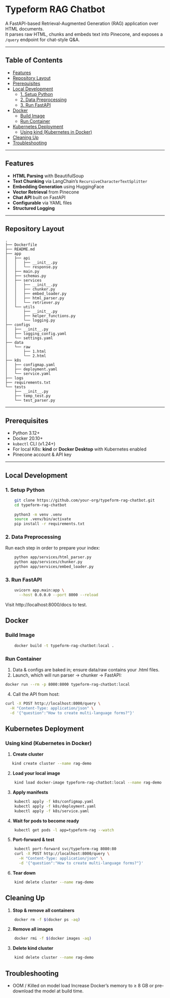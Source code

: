 # Typeform RAG Chatbot

A FastAPI-based Retrieval-Augmented Generation (RAG) application over HTML documents.  
It parses raw HTML, chunks and embeds text into Pinecone, and exposes a `/query` endpoint for chat-style Q&A.

---

## Table of Contents

- [Features](#features)  
- [Repository Layout](#repository-layout)  
- [Prerequisites](#prerequisites)  
- [Local Development](#local-development)  
  - [1. Setup Python](#1-setup-python)  
  - [2. Data Preprocessing](#2-data-preprocessing)  
  - [3. Run FastAPI](#3-run-fastapi)  
- [Docker](#docker)  
  - [Build Image](#build-image)  
  - [Run Container](#run-container)  
- [Kubernetes Deployment](#kubernetes-deployment)  
  - [Using kind (Kubernetes in Docker)](#using-kind-kubernetes-in-docker)
- [Cleaning Up](#cleaning-up)  
- [Troubleshooting](#troubleshooting)
---

## Features

- **HTML Parsing** with BeautifulSoup  
- **Text Chunking** via LangChain’s `RecursiveCharacterTextSplitter`  
- **Embedding Generation** using HuggingFace
- **Vector Retrieval** from Pinecone  
- **Chat API** built on FastAPI  
- **Configurable** via YAML files  
- **Structured Logging** 

---

## Repository Layout

```aiignore
.
├── Dockerfile
├── README.md
├── app
│   ├── api
│   │   ├── __init__.py
│   │   └── response.py
│   ├── main.py
│   ├── schemas.py
│   ├── services
│   │   ├── __init__.py
│   │   ├── chunker.py
│   │   ├── embed_loader.py
│   │   ├── html_parser.py
│   │   └── retriever.py
│   └── utils
│       ├── __init__.py
│       ├── helper_functions.py
│       └── logging.py
├── configs
│   ├── __init__.py
│   ├── logging_config.yaml
│   └── settings.yaml
├── data
│   └── raw
│       ├── 1.html
│       └── 2.html
├── k8s
│   ├── configmap.yaml
│   ├── deployment.yaml
│   └── service.yaml
├── logs
├── requirements.txt
└── tests
    ├── __init__.py
    ├── temp_test.py
    └── test_parser.py

```


---

## Prerequisites

- Python 3.12+  
- Docker 20.10+  
- `kubectl` CLI (v1.24+)  
- For local K8s: **kind** or **Docker Desktop** with Kubernetes enabled  
- Pinecone account & API key
---

## Local Development

### 1. Setup Python

```bash
    git clone https://github.com/your-org/typeform-rag-chatbot.git
    cd typeform-rag-chatbot
    
    python3 -m venv .venv
    source .venv/bin/activate
    pip install -r requirements.txt
```

### 2. Data Preprocessing
Run each step in order to prepare your index:
```bash
    python app/services/html_parser.py
    python app/services/chunker.py
    python app/services/embed_loader.py
```

###  3. Run FastAPI
```bash
    uvicorn app.main:app \
      --host 0.0.0.0 --port 8000 --reload
```

Visit http://localhost:8000/docs to test.

##  Docker

### Build Image

```bash
    docker build -t typeform-rag-chatbot:local .
```

### Run Container
1. Data & configs are baked in; ensure data/raw contains your .html files.
2. Launch, which will run parser → chunker → FastAPI:
```bash
docker run --rm -p 8000:8000 typeform-rag-chatbot:local
```
4. Call the API from host:

```bash
curl -X POST http://localhost:8000/query \
  -H "Content-Type: application/json" \
  -d '{"question":"How to create multi-language forms?"}'
```

## Kubernetes Deployment

### Using kind (Kubernetes in Docker)

1. **Create cluster**  
```bash
   kind create cluster --name rag-demo
```
2. **Load your local image**
```bash
    kind load docker-image typeform-rag-chatbot:local --name rag-demo
```
3. **Apply manifests**

```bash
    kubectl apply -f k8s/configmap.yaml
    kubectl apply -f k8s/deployment.yaml
    kubectl apply -f k8s/service.yaml
```
4. **Wait for pods to become ready**

```bash
    kubectl get pods -l app=typeform-rag --watch
```
5. **Port-forward & test**

```bash
    kubectl port-forward svc/typeform-rag 8080:80
    curl -X POST http://localhost:8000/query \
      -H "Content-Type: application/json" \
      -d '{"question":"How to create multi-language forms?"}'
```
6. **Tear down**
```bash
    kind delete cluster --name rag-demo
```

## Cleaning Up
1. **Stop & remove all containers**

```bash
    docker rm -f $(docker ps -aq)
```

2. **Remove all images**

```bash
    docker rmi -f $(docker images -aq)
```

3. **Delete kind cluster**
```bash
    kind delete cluster --name rag-demo
```

## Troubleshooting
* OOM / Killed on model load
Increase Docker’s memory to ≥ 8 GB or pre-download the model at build time.
